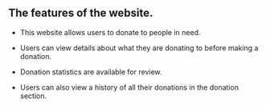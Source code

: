 ## The features of the website.

- This website allows users to donate to people in need.

- Users can view details about what they are donating to before making a donation.

- Donation statistics are available for review.

- Users can also view a history of all their donations in the donation section.

